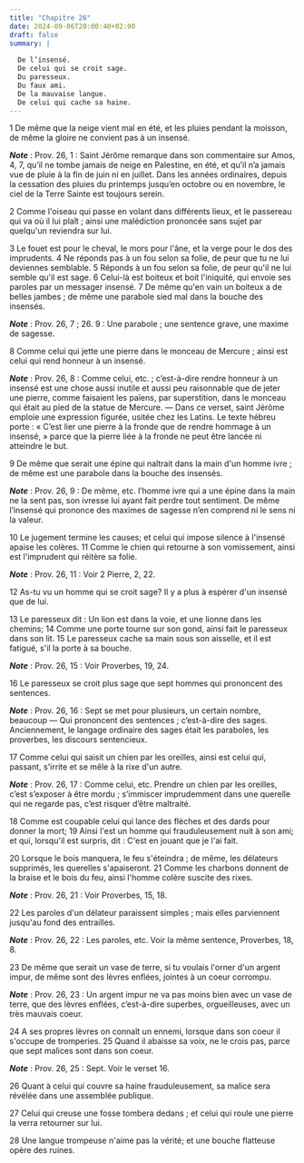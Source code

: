 ```yaml
---
title: "Chapitre 26"
date: 2024-09-06T20:00:40+02:00
draft: false
summary: |
  
  De l’insensé.
  De celui qui se croit sage.
  Du paresseux.
  Du faux ami.
  De la mauvaise langue.
  De celui qui cache sa haine.
---
```



1 De même que la neige vient mal en été, et les pluies pendant la moisson, de même la gloire ne convient pas à un insensé.

***Note*** :  Prov. 26, 1 : Saint Jérôme remarque dans son commentaire sur Amos, 4, 7, qu’il ne tombe jamais de neige en Palestine, en été, et qu’il n’a jamais vue de pluie à la fin de juin ni en juillet. Dans les années ordinaires, depuis la cessation des pluies du printemps jusqu’en octobre ou en novembre, le ciel de la Terre Sainte est toujours serein.


2 Comme l'oiseau qui passe en volant dans différents lieux, et le passereau qui va où il lui plaît ; ainsi une malédiction prononcée sans sujet par quelqu'un reviendra sur lui.


3 Le fouet est pour le cheval, le mors pour l'âne, et la verge pour le dos des imprudents. 4 Ne réponds pas à un fou selon sa folie, de peur que tu ne lui deviennes semblable. 5 Réponds à un fou selon sa folie, de peur qu'il ne lui semble qu'il est sage. 6 Celui-là est boiteux et boit l'iniquité, qui envoie ses paroles par un messager insensé. 7 De même qu'en vain un boiteux a de belles jambes ; de même une parabole sied mal dans la bouche des insensés.

***Note*** :  Prov. 26, 7 ; 26. 9 : Une parabole ; une sentence grave, une maxime de sagesse.

8 Comme celui qui jette une pierre dans le monceau de Mercure ; ainsi est celui qui rend honneur à un insensé.

***Note*** :  Prov. 26, 8 : Comme celui, etc. ; c’est-à-dire rendre honneur à un insensé est une chose aussi inutile et aussi peu raisonnable que de jeter une pierre, comme faisaient les païens, par superstition, dans le monceau qui était au pied de la statue de Mercure. ― Dans ce verset, saint Jérôme emploie une expression figurée, usitée chez les Latins. Le texte hébreu porte : « C’est lier une pierre à la fronde que de rendre hommage à un insensé, » parce que la pierre liée à la fronde ne peut être lancée ni atteindre le but.

9 De même que serait une épine qui naîtrait dans la main d'un homme ivre ; de même est une parabole dans la bouche des insensés.

***Note*** :  Prov. 26, 9 : De même, etc. l’homme ivre qui a une épine dans la main ne la sent pas, son ivresse lui ayant fait perdre tout sentiment. De même l’insensé qui prononce des maximes de sagesse n’en comprend ni le sens ni la valeur.

10 Le jugement termine les causes; et celui qui impose silence à l'insensé apaise les colères. 11 Comme le chien qui retourne à son vomissement, ainsi est l'imprudent qui réitère sa folie.

***Note*** :  Prov. 26, 11 : Voir 2 Pierre, 2, 22.

12 As-tu vu un homme qui se croit sage? Il y a plus à espérer d'un insensé que de lui.


13 Le paresseux dit : Un lion est dans la voie, et une lionne dans les chemins; 14 Comme une porte tourne sur son gond, ainsi fait le paresseux dans son lit. 15 Le paresseux cache sa main sous son aisselle, et il est fatigué, s'il la porte à sa bouche.

***Note*** :  Prov. 26, 15 : Voir Proverbes, 19, 24.

16 Le paresseux se croit plus sage que sept hommes qui prononcent des sentences.

***Note*** :  Prov. 26, 16 : Sept se met pour plusieurs, un certain nombre, beaucoup ― Qui prononcent des sentences ; c’est-à-dire des sages. Anciennement, le langage ordinaire des sages était les paraboles, les proverbes, les discours sentencieux.


17 Comme celui qui saisit un chien par les oreilles, ainsi est celui qui, passant, s'irrite et se mêle à la rixe d'un autre.

***Note*** :  Prov. 26, 17 : Comme celui, etc. Prendre un chien par les oreilles, c’est s’exposer à être mordu ; s’immiscer imprudemment dans une querelle qui ne regarde pas, c’est risquer d’être maltraité.


18 Comme est coupable celui qui lance des flèches et des dards pour donner la mort; 19 Ainsi l'est un homme qui frauduleusement nuit à son ami; et qui, lorsqu'il est surpris, dit : C'est en jouant que je l'ai fait.


20 Lorsque le bois manquera, le feu s'éteindra ; de même, les délateurs supprimés, les querelles s'apaiseront. 21 Comme les charbons donnent de la braise et le bois du feu, ainsi l'homme colère suscite des rixes.

***Note*** :  Prov. 26, 21 : Voir Proverbes, 15, 18.

22 Les paroles d'un délateur paraissent simples ; mais elles parviennent jusqu'au fond des entrailles.

***Note*** :  Prov. 26, 22 : Les paroles, etc. Voir la même sentence, Proverbes, 18, 8.


23 De même que serait un vase de terre, si tu voulais l'orner d'un argent impur, de même sont des lèvres enflées, jointes à un coeur corrompu.

***Note*** :  Prov. 26, 23 : Un argent impur ne va pas moins bien avec un vase de terre, que des lèvres enflées, c’est-à-dire superbes, orgueilleuses, avec un très mauvais coeur.

24 A ses propres lèvres on connaît un ennemi, lorsque dans son coeur il s'occupe de tromperies. 25 Quand il abaisse sa voix, ne le crois pas, parce que sept malices sont dans son coeur.

***Note*** :  Prov. 26, 25 : Sept. Voir le verset 16.

26 Quant à celui qui couvre sa haine frauduleusement, sa malice sera révélée dans une assemblée publique.


27 Celui qui creuse une fosse tombera dedans ; et celui qui roule une pierre la verra retourner sur lui.


28 Une langue trompeuse n'aime pas la vérité; et une bouche flatteuse opère des ruines.

